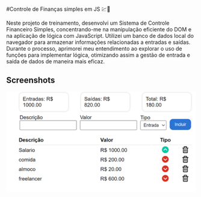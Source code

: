
#Controle de Finanças simples em JS 💹💱


Neste projeto de treinamento, desenvolvi um Sistema de Controle Financeiro Simples, concentrando-me na manipulação eficiente do DOM e na aplicação de lógica com JavaScript. Utilizei um banco de dados local do navegador para armazenar informações relacionadas a entradas e saídas. Durante o processo, aprimorei meu entendimento ao explorar o uso de funções para implementar lógica, otimizando assim a gestão de entrada e saída de dados de maneira mais eficaz.


## Screenshots

![App Screenshot](https://github.com/FilipeeOliveira/Sistema-Controle-de-Financas-JS/blob/main/Screenshot.png)

